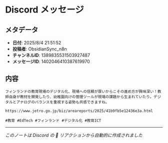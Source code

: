 # Discord メッセージ

## メタデータ
- **日付**: 2025/8/4 21:51:52
- **投稿者**: ObsidianSync_n8n
- **チャンネルID**: 1389835531503927487
- **メッセージID**: 1402046410387619970

## 内容

```
フィンランドの教育現場のデジタル化、現場への信頼が厚いからこその進め方が興味深い！教師自身が教材を開発したり、幼稚園向けの管理ツールが現場の課題から生まれていたり。デジタルとアナログのバランスを重視する姿勢も共感できますね。

https://www.jetro.go.jp/biz/areareports/2025/41b9fb5e12436e3a.html

#教育 #EdTech #フィンランド #デジタル化 #教育ICT

```

---
*このノートは Discord の 📝 リアクションから自動的に作成されました*
